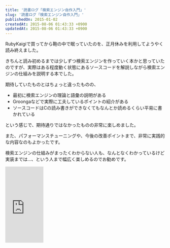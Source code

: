 ```yaml
---
title: '読書ログ「検索エンジン自作入門」'
slug: '読書ログ「検索エンジン自作入門」'
publishedOn: 2015-01-02
createdAt: 2015-08-06 01:43:33 +0900
updatedAt: 2015-08-06 01:43:33 +0900
---
```

RubyKaigiで買ってから鞄の中で眠っていたのを、正月休みを利用してようやく読み終えました。

きちんと読み初めるまでは少しずつ検索エンジンを作っていく本かと思っていたのですが、実際はある程度動く状態にあるソースコードを解説しながら検索エンジンの仕組みを説明する本でした。

期待していたものとはちょっと違ったものの、

- 最初に検索エンジンの理論と語彙の説明がある
- Groongaなどで実際に工夫しているポイントの紹介がある
- ソースコードはCの読み書きができなくてもなんとか読めるくらい平易に書かれている

という感じで、期待通りではなかったものの非常に楽しめました。

また、パフォーマンスチューニングや、今後の改善ポイントまで、非常に実践的な内容なのもよかったです。

検索エンジンの仕組みがまったくわからない人も、なんとなくわかっているけど実装までは…、という人まで幅広く楽しめるのでお勧めです。

<iframe src="https://rcm-fe.amazon-adsystem.com/e/cm?lt1=_blank&bc1=000000&IS2=1&bg1=FFFFFF&fc1=000000&lc1=0000FF&t=shucreamnet-22&o=9&p=8&l=as4&m=amazon&f=ifr&ref=ss_til&asins=4774167533" style="width:120px;height:240px;" scrolling="no" marginwidth="0" marginheight="0" frameborder="0"></iframe>
